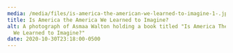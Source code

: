 ```yaml
---
media: /media/files/is-america-the-american-we-learned-to-imagine-1-.jpg
title: Is America the America We Learned to Imagine?
alt: A photograph of Asmaa Walton holding a book titled "Is America The America
  We Learned to Imagine?"
date: 2020-10-30T23:18:00-0500
---
```


